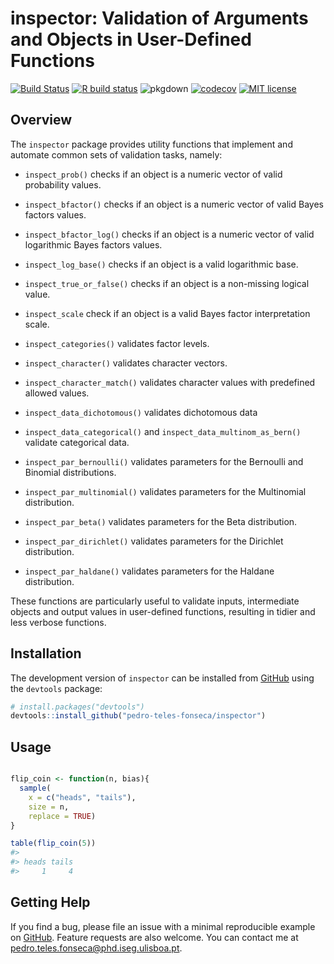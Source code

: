
<!-- README.md is generated from README.Rmd. Please edit that file -->

# inspector: Validation of Arguments and Objects in User-Defined Functions

<!-- badges: start -->

[![Build
Status](https://travis-ci.com/pedro-teles-fonseca/inspector.svg?branch=master)](https://travis-ci.com/pedro-teles-fonseca/inspector)
[![R build
status](https://github.com/pedro-teles-fonseca/inspector/workflows/R-CMD-check/badge.svg)](https://github.com/pedro-teles-fonseca/inspector/actions)
![pkgdown](https://github.com/pedro-teles-fonseca/inspector/workflows/pkgdown/badge.svg)
[![codecov](https://codecov.io/gh/pedro-teles-fonseca/inspector/branch/master/graph/badge.svg)](https://codecov.io/gh/pedro-teles-fonseca/inspector)
[![MIT
license](https://img.shields.io/badge/License-MIT-brightgreen.svg)](https://lbesson.mit-license.org/)
<!-- badges: end -->

## Overview

The `inspector` package provides utility functions that implement and
automate common sets of validation tasks, namely:

  - `inspect_prob()` checks if an object is a numeric vector of valid
    probability values.

  - `inspect_bfactor()` checks if an object is a numeric vector of valid
    Bayes factors values.

  - `inspect_bfactor_log()` checks if an object is a numeric vector of
    valid logarithmic Bayes factors values.

  - `inspect_log_base()` checks if an object is a valid logarithmic
    base.

  - `inspect_true_or_false()` checks if an object is a non-missing
    logical value.

  - `inspect_scale` check if an object is a valid Bayes factor
    interpretation scale.

  - `inspect_categories()` validates factor levels.

  - `inspect_character()` validates character vectors.

  - `inspect_character_match()` validates character values with
    predefined allowed values.

  - `inspect_data_dichotomous()` validates dichotomous data

  - `inspect_data_categorical()` and `inspect_data_multinom_as_bern()`
    validate categorical data.

  - `inspect_par_bernoulli()` validates parameters for the Bernoulli and
    Binomial distributions.

  - `inspect_par_multinomial()` validates parameters for the Multinomial
    distribution.

  - `inspect_par_beta()` validates parameters for the Beta distribution.

  - `inspect_par_dirichlet()` validates parameters for the Dirichlet
    distribution.

  - `inspect_par_haldane()` validates parameters for the Haldane
    distribution.

These functions are particularly useful to validate inputs, intermediate
objects and output values in user-defined functions, resulting in tidier
and less verbose functions.

## Installation

The development version of `inspector` can be installed from
[GitHub](https://github.com/) using the `devtools` package:

``` r
# install.packages("devtools")
devtools::install_github("pedro-teles-fonseca/inspector")
```

## Usage

``` r

flip_coin <- function(n, bias){
  sample(
    x = c("heads", "tails"), 
    size = n, 
    replace = TRUE)
}

table(flip_coin(5))
#> 
#> heads tails 
#>     1     4
```

## Getting Help

If you find a bug, please file an issue with a minimal reproducible
example on [GitHub](https://github.com/pedro-teles-fonseca/inspector).
Feature requests are also welcome. You can contact me at
<pedro.teles.fonseca@phd.iseg.ulisboa.pt>.
